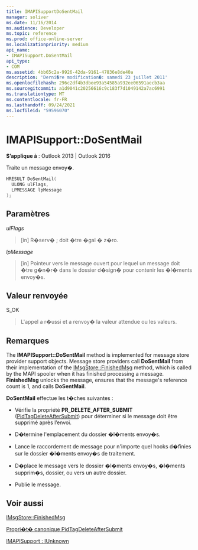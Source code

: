 ```yaml
---
title: IMAPISupportDoSentMail
manager: soliver
ms.date: 11/16/2014
ms.audience: Developer
ms.topic: reference
ms.prod: office-online-server
ms.localizationpriority: medium
api_name:
- IMAPISupport.DoSentMail
api_type:
- COM
ms.assetid: 4bb65c2a-9926-42da-9161-47836e8de40a
description: 'Derni�re modification�: samedi 23 juillet 2011'
ms.openlocfilehash: 296c2df4b3dbee93a54585a932ee06591aecb3aa
ms.sourcegitcommit: a1d9041c20256616c9c183f7d1049142a7ac6991
ms.translationtype: MT
ms.contentlocale: fr-FR
ms.lasthandoff: 09/24/2021
ms.locfileid: "59596070"
---
```

# <a name="imapisupportdosentmail"></a>IMAPISupport::DoSentMail

  
  
**S’applique à** : Outlook 2013 | Outlook 2016 
  
Traite un message envoy�.
  
```cpp
HRESULT DoSentMail(
  ULONG ulFlags,
  LPMESSAGE lpMessage
);
```

## <a name="parameters"></a>Paramètres

 _ulFlags_
  
> [in] R�serv� ; doit �tre �gal � z�ro.
    
 _lpMessage_
  
> [in] Pointeur vers le message ouvert pour lequel un message doit �tre g�n�r� dans le dossier d�sign� pour contenir les �l�ments envoy�s.
    
## <a name="return-value"></a>Valeur renvoyée

S_OK 
  
> L'appel a r�ussi et a renvoy� la valeur attendue ou les valeurs.
    
## <a name="remarks"></a>Remarques

The **IMAPISupport::DoSentMail** method is implemented for message store provider support objects. Message store providers call **DoSentMail** from their implementation of the [IMsgStore::FinishedMsg](imsgstore-finishedmsg.md) method, which is called by the MAPI spooler when it has finished processing a message. **FinishedMsg** unlocks the message, ensures that the message's reference count is 1, and calls **DoSentMail**.
  
 **DoSentMail** effectue les t�ches suivantes : 
  
- Vérifie la propriété **PR_DELETE_AFTER_SUBMIT** ([PidTagDeleteAfterSubmit](pidtagdeleteaftersubmit-canonical-property.md)) pour déterminer si le message doit être supprimé après l’envoi.
    
- D�termine l'emplacement du dossier �l�ments envoy�s.
    
- Lance le raccordement de message pour n'importe quel hooks d�finies sur le dossier �l�ments envoy�s de traitement.
    
- D�place le message vers le dossier �l�ments envoy�s, �l�ments supprim�s, dossier, ou vers un autre dossier.
    
- Publie le message.
    
## <a name="see-also"></a>Voir aussi



[IMsgStore::FinishedMsg](imsgstore-finishedmsg.md)
  
[Propri�t� canonique PidTagDeleteAfterSubmit](pidtagdeleteaftersubmit-canonical-property.md)
  
[IMAPISupport : IUnknown](imapisupportiunknown.md)

